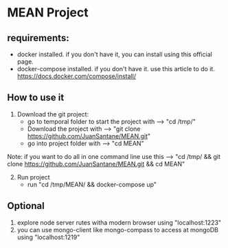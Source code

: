 # MEAN Project

requirements:
----------------------
   - docker installed. if you don't have it, you can install using this official page.
   - docker-compose installed. if you don't have it. use this article to do it. https://docs.docker.com/compose/install/

How to use it
----------------------
1) Download the git project: 
    * go to temporal folder to start the project with  --> "cd /tmp/"
    * Download the project with --> "git clone https://github.com/JuanSantane/MEAN.git"
    * go into project folder with --> "cd MEAN"

  Note: if you want to do all in one command line use this  -->  "cd /tmp/ && git clone https://github.com/JuanSantane/MEAN.git && cd MEAN"

2) Run project
   - run "cd /tmp/MEAN/ && docker-compose up"

Optional
---------------------
1) explore node server rutes witha modern browser  using "localhost:1223"
2) you can use mongo-client like mongo-compass to access at mongoDB using "localhost:1219"


